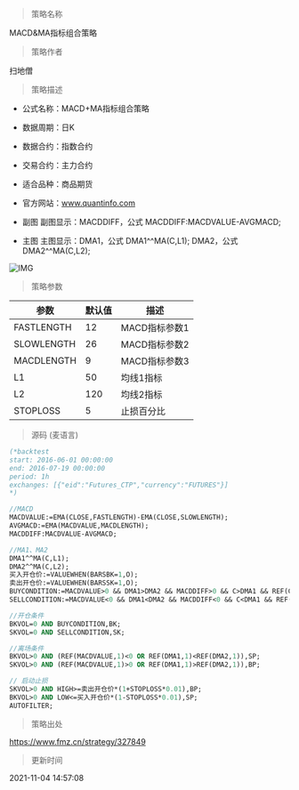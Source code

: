 
> 策略名称

MACD&MA指标组合策略

> 策略作者

扫地僧

> 策略描述

- 公式名称：MACD+MA指标组合策略
- 数据周期：日K
- 数据合约：指数合约
- 交易合约：主力合约
- 适合品种：商品期货
- 官方网站：www.quantinfo.com

- 副图
  副图显示：MACDDIFF，公式 MACDDIFF:MACDVALUE-AVGMACD;

- 主图
  主图显示：DMA1，公式 DMA1^^MA(C,L1);
                    DMA2，公式 DMA2^^MA(C,L2);

![IMG](https://www.fmz.cn/upload/asset/6d7b1a3241d607bbc4f4f853687fcf54.png)

> 策略参数



|参数|默认值|描述|
|----|----|----|
|FASTLENGTH|12|MACD指标参数1|
|SLOWLENGTH|26|MACD指标参数2|
|MACDLENGTH|9|MACD指标参数3|
|L1|50|均线1指标|
|L2|120|均线2指标|
|STOPLOSS|5|止损百分比|


> 源码 (麦语言)

``` pascal
(*backtest
start: 2016-06-01 00:00:00
end: 2016-07-19 00:00:00
period: 1h
exchanges: [{"eid":"Futures_CTP","currency":"FUTURES"}]
*)

//MACD
MACDVALUE:=EMA(CLOSE,FASTLENGTH)-EMA(CLOSE,SLOWLENGTH);
AVGMACD:=EMA(MACDVALUE,MACDLENGTH);
MACDDIFF:MACDVALUE-AVGMACD;

//MA1、MA2
DMA1^^MA(C,L1);
DMA2^^MA(C,L2);
买入开仓价:=VALUEWHEN(BARSBK=1,O);
卖出开仓价:=VALUEWHEN(BARSSK=1,O);
BUYCONDITION:=MACDVALUE>0 && DMA1>DMA2 && MACDDIFF>0 && C>DMA1 && REF(C,1)>REF(DMA1,1);
SELLCONDITION:=MACDVALUE<0 && DMA1<DMA2 && MACDDIFF<0 && C<DMA1 && REF(C,1)<REF(DMA1,1);

//开仓条件
BKVOL=0 AND BUYCONDITION,BK;
SKVOL=0 AND SELLCONDITION,SK;

//离场条件
BKVOL>0 AND (REF(MACDVALUE,1)<0 OR REF(DMA1,1)<REF(DMA2,1)),SP;
SKVOL>0 AND (REF(MACDVALUE,1)>0 OR REF(DMA1,1)>REF(DMA2,1)),BP;

// 启动止损
SKVOL>0 AND HIGH>=卖出开仓价*(1+STOPLOSS*0.01),BP;
BKVOL>0 AND LOW<=买入开仓价*(1-STOPLOSS*0.01),SP;
AUTOFILTER;
```

> 策略出处

https://www.fmz.cn/strategy/327849

> 更新时间

2021-11-04 14:57:08
